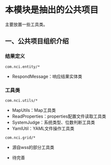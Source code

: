 # 本模块是抽出的公共项目
主要放置一些工具类。

## 一、公共项目组织介绍
### 结果定义
```
com.nci.entity/*   
```
- RespondMessage：响应结果实体类


### 工具类
```
com.nci.utils/*
```
- MapUtils：Map工具类
- ReadProperties：properties配置文件读取工具类
- SystemJudge：系统类型、位数判断工具类
- YamlUtil：YAML文件操作工具类

```
com.nci.grid/*   
```
- 源自wss的部分工具类


- 待完善






